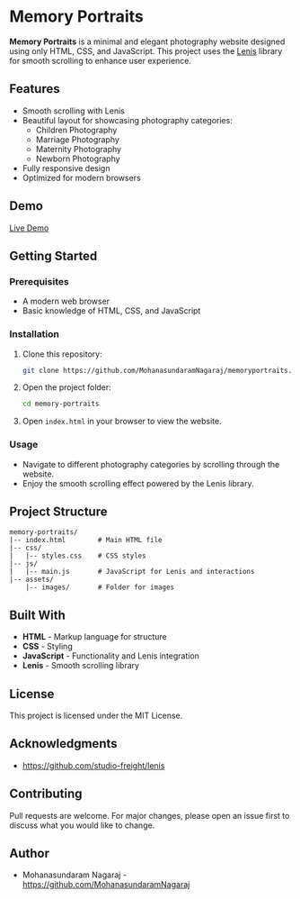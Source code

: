 # Memory Portraits

**Memory Portraits** is a minimal and elegant photography website designed using only HTML, CSS, and JavaScript. This project uses the [Lenis](https://github.com/studio-freight/lenis) library for smooth scrolling to enhance user experience.

## Features

- Smooth scrolling with Lenis
- Beautiful layout for showcasing photography categories:
  - Children Photography
  - Marriage Photography
  - Maternity Photography
  - Newborn Photography
- Fully responsive design
- Optimized for modern browsers

## Demo
[Live Demo](#) 

## Getting Started

### Prerequisites

- A modern web browser
- Basic knowledge of HTML, CSS, and JavaScript

### Installation

1. Clone this repository:
   ```bash
   git clone https://github.com/MohanasundaramNagaraj/memoryportraits.git
   ```
2. Open the project folder:
   ```bash
   cd memory-portraits
   ```
3. Open `index.html` in your browser to view the website.

### Usage

- Navigate to different photography categories by scrolling through the website.
- Enjoy the smooth scrolling effect powered by the Lenis library.

## Project Structure

```
memory-portraits/
|-- index.html        # Main HTML file
|-- css/
|   |-- styles.css    # CSS styles
|-- js/
|   |-- main.js       # JavaScript for Lenis and interactions
|-- assets/
    |-- images/       # Folder for images
```

## Built With

- **HTML** - Markup language for structure
- **CSS** - Styling
- **JavaScript** - Functionality and Lenis integration
- **Lenis** - Smooth scrolling library

## License

This project is licensed under the MIT License.

## Acknowledgments

- https://github.com/studio-freight/lenis

## Contributing

Pull requests are welcome. For major changes, please open an issue first to discuss what you would like to change.

## Author

- Mohanasundaram Nagaraj - https://github.com/MohanasundaramNagaraj

